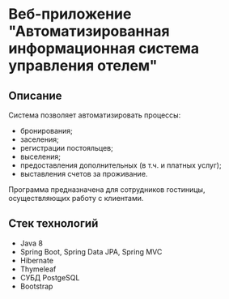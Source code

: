 # Веб-приложение "Автоматизированная информационная система управления отелем"

## Описание
Система позволяет автоматизировать процессы:
+ бронирования;
+ заселения;
+ регистрации постояльцев;
+ выселения;
+ предоставления дополнительных (в т.ч. и платных услуг);
+ выставления счетов за проживание.

Программа предназначена для сотрудников гостиницы, осуществляющих работу с клиентами.

## Стек технологий
+ Java 8
+ Spring Boot, Spring Data JPA, Spring MVC
+ Hibernate
+ Thymeleaf
+ СУБД PostgeSQL
+ Bootstrap
